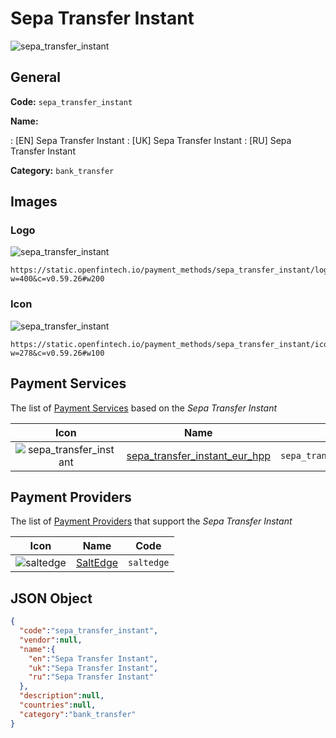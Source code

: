 
# Sepa Transfer Instant 
![sepa_transfer_instant](https://static.openfintech.io/payment_methods/sepa_transfer_instant/logo.svg?w=400&c=v0.59.26#w200)  

## General 
**Code:** `sepa_transfer_instant` 
 
**Name:** 
 
:	[EN] Sepa Transfer Instant 
:	[UK] Sepa Transfer Instant 
:	[RU] Sepa Transfer Instant 
 
**Category:** `bank_transfer` 
 

## Images 

### Logo 
![sepa_transfer_instant](https://static.openfintech.io/payment_methods/sepa_transfer_instant/logo.svg?w=400&c=v0.59.26#w200)  

```
https://static.openfintech.io/payment_methods/sepa_transfer_instant/logo.svg?w=400&c=v0.59.26#w200
```  

### Icon 
![sepa_transfer_instant](https://static.openfintech.io/payment_methods/sepa_transfer_instant/icon.svg?w=278&c=v0.59.26#w100)  

```
https://static.openfintech.io/payment_methods/sepa_transfer_instant/icon.svg?w=278&c=v0.59.26#w100
```  

## Payment Services 
 
The list of [Payment Services](/payment-services/) based on the _Sepa Transfer Instant_ 

|Icon|Name|Code| 
|:---:|:---:|:---:| 
|![sepa_transfer_instant](https://static.openfintech.io/payment_methods/sepa_transfer_instant/icon.svg?w=278&c=v0.59.26#w100) |[sepa_transfer_instant_eur_hpp](/payment-services/sepa_transfer_instant_eur_hpp/)|`sepa_transfer_instant_eur_hpp`| 
 

## Payment Providers 
 
The list of [Payment Providers](/payment-providers/) that support the _Sepa Transfer Instant_ 

|Icon|Name|Code| 
|:---:|:---:|:---:| 
|![saltedge](https://static.openfintech.io/payment_providers/saltedge/icon.svg?w=278&c=v0.59.26#w100) |[SaltEdge](/payment-providers/saltedge/)|`saltedge`| 
 

## JSON Object 

```json
{
  "code":"sepa_transfer_instant",
  "vendor":null,
  "name":{
    "en":"Sepa Transfer Instant",
    "uk":"Sepa Transfer Instant",
    "ru":"Sepa Transfer Instant"
  },
  "description":null,
  "countries":null,
  "category":"bank_transfer"
}
```  
